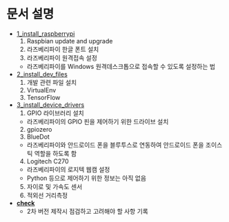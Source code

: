 # 문서 설명
  * [1_install_raspberrypi](1_install_raspberrypi.md)
    1. Raspbian update and upgrade
    2. 라즈베리파이 한글 폰트 설치
    3. 라즈베리파이 원격접속 설정
      * 라즈베리파이를 Windows 원격데스크톱으로 접속할 수 있도록 설정하는 법
  * [2_install_dev_files](2_install_dev_files.md)
    1. 개발 관련 파일 설치
    2. VirtualEnv
    3. TensorFlow
  * [3_install_device_drivers](3_install_device_drivers.md)
    1. GPIO 라이브러리 설치
      * 라즈베리파이의 GPIO 핀을 제어하기 위한 드라이브 설치
    2. gpiozero
    3. BlueDot
      * 라즈베리파이와 안드로이드 폰을 블루투스로 연동하여 안드로이드 폰을 조이스틱 역할을 하도록 함
    4. Logitech C270
      * 라즈베리파이의 로지텍 웹캠 설정
      * Python 등으로 제어하기 위한 정보는 아직 없음
    5. 자이로 및 가속도 센서
    6. 적외선 거리측정
  * [<b>check</b>](check.md)
    * 2차 버전 제작시 점검하고 고려해야 할 사항 기록
